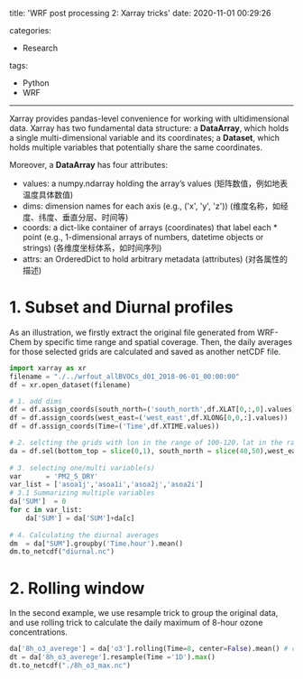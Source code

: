title: 'WRF post processing 2: Xarray tricks'
date: 2020-11-01 00:29:26

categories:

- Research

tags:

- Python
- WRF

---
Xarray provides pandas-level convenience for working with ultidimensional data. Xarray has two fundamental data structure: a __DataArray__, which holds a single multi-dimensional variable and its coordinates; 
a __Dataset__, which holds multiple variables that potentially share the same coordinates.     

Moreover, a __DataArray__ has four attributes: 
* values: a numpy.ndarray holding the array’s values (矩阵数值，例如地表温度具体数值)
* dims: dimension names for each axis (e.g., ('x', 'y', 'z')) (维度名称，如经度、纬度、垂直分层、时间等)
* coords: a dict-like container of arrays (coordinates) that label each * point (e.g., 1-dimensional arrays of numbers, datetime objects or strings) (各维度坐标体系，如时间序列)
* attrs: an OrderedDict to hold arbitrary metadata (attributes) (对各属性的描述)
<!--more-->  

 # 1. Subset and Diurnal profiles
 As an illustration, we firstly extract the original file generated from WRF-Chem by specific time range and spatial coverage. Then, the daily averages for those selected grids are calculated and saved as another netCDF file. 

```python
import xarray as xr
filename = "./../wrfout_allBVOCs_d01_2018-06-01_00:00:00"
df = xr.open_dataset(filename)

# 1. add dims
df = df.assign_coords(south_north=('south_north',df.XLAT[0,:,0].values))
df = df.assign_coords(west_east=('west_east',df.XLONG[0,0,:].values))
df = df.assign_coords(Time=('Time',df.XTIME.values))

# 2. selcting the grids with lon in the range of 100-120，lat in the range of 40-50 in the bottom vertical level. The simulation period was chosen in the range of 2018-06-01 to 2018-06-05
da = df.sel(bottom_top = slice(0,1), south_north = slice(40,50),west_east = slice(100,120), Time = slice('2018-06-01T00:00:00.000000000',\
                                                                                                        '2018-06-08T00:00:00.000000000'))
# 3. selecting one/multi variable(s)
var      = 'PM2_5_DRY' 
var_list = ['asoa1j','asoa1i','asoa2j','asoa2i']
# 3.1 Summarizing multiple variables
da['SUM']  = 0
for c in var_list:
    da['SUM'] = da['SUM']+da[c]
    
# 4. Calculating the diurnal averages
dm  = da["SUM"].groupby('Time.hour').mean()
dm.to_netcdf("diurnal.nc")

```

# 2. Rolling window
In the second example, we use resample trick to group the original data, and use rolling trick to calculate the daily maximum of 8-hour ozone concentrations.

```python
da['8h_o3_averege'] = da['o3'].rolling(Time=8, center=False).mean() # center = False->time=end point of the rolling window.
dt = da['8h_o3_averege'].resample(Time ='1D').max()
dt.to_netcdf("./8h_o3_max.nc")
```

